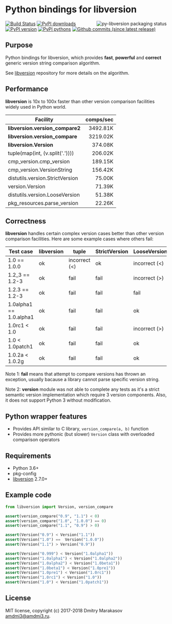 # Python bindings for libversion

<a href="https://repology.org/metapackage/python:libversion/versions">
	<img src="https://repology.org/badge/vertical-allrepos/python:libversion.svg" alt="py-libversion packaging status" align="right">
</a>

[![Build Status](https://travis-ci.org/repology/py-libversion.svg?branch=master)](https://travis-ci.org/repology/py-libversion)
[![PyPI downloads](https://img.shields.io/pypi/dm/libversion.svg)](https://pypi.org/project/libversion/)
[![PyPI version](https://img.shields.io/pypi/v/libversion.svg)](https://pypi.org/project/libversion/)
[![PyPI pythons](https://img.shields.io/pypi/pyversions/libversion.svg)](https://pypi.org/project/libversion/)
[![Github commits (since latest release)](https://img.shields.io/github/commits-since/repology/py-libversion/latest.svg)](https://github.com/repology/py-libversion)

## Purpose

Python bindings for libversion, which provides **fast**, **powerful**
and **correct** generic version string comparison algorithm.

See [libversion](https://github.com/repology/libversion) repository for
more details on the algorithm.

## Performance

**libversion** is 10x to 100x faster than other version comparison
facilities widely used in Python world.

| Facility                            | comps/sec |
|-------------------------------------|----------:|
| **libversion.version_compare2**     |  3492.81K |
| **libversion.version_compare**      |  3219.02K |
| **libversion.Version**              |   374.08K |
| tuple(map(int, (v.split('.'))))     |   206.02K |
| cmp_version.cmp_version             |   189.15K |
| cmp_version.VersionString           |   156.42K |
| distutils.version.StrictVersion     |    75.00K |
| version.Version                     |    71.39K |
| distutils.version.LooseVersion      |    51.38K |
| pkg_resources.parse_version         |    22.26K |

## Correctness

**libversion** handles certain complex version cases better than other
version comparison facilities. Here are some example cases where others
fail:

| Test case               | libversion | tuple         | StrictVersion | LooseVersion  | parse_version | cmp_version   |
|-------------------------|------------|---------------|---------------|---------------|---------------|---------------|
| 1.0 == 1.0.0            | ok         | incorrect (<) | ok            | incorrect (<) | ok            | ok            |
| 1.2_3 == 1.2-3          | ok         | fail          | fail          | incorrect (>) | incorrect (<) | ok            |
| 1.2.3 == 1.2-3          | ok         | fail          | fail          | fail          | incorrect (>) | incorrect (<) |
| 1.0alpha1 == 1.0.alpha1 | ok         | fail          | fail          | ok            | ok            | incorrect (>) |
| 1.0rc1 < 1.0            | ok         | fail          | fail          | incorrect (>) | ok            | incorrect (>) |
| 1.0 < 1.0patch1         | ok         | fail          | fail          | ok            | incorrect (>) | ok            |
| 1.0.2a < 1.0.2g         | ok         | fail          | fail          | ok            | incorrect (>) | ok            |

Note 1: **fail** means that attempt to compare versions has thrown
an exception, usually bacause a library cannot parse specific version
string.

Note 2: **version** module was not able to complete any tests as it's
a strict semantic version implementation which require 3 version
components. Also, it does not support Python 3 without modification.

## Python wrapper features

-  Provides API similar to C library, `version_compare(a, b)` function
-  Provides more pythonic (but slower) `Version` class with overloaded
   comparison operators

## Requirements

-  Python 3.6+
-  pkg-config
-  [libversion](https://github.com/repology/libversion) 2.7.0+

## Example code

```python
from libversion import Version, version_compare

assert(version_compare("0.9", "1.1") < 0)
assert(version_compare("1.0", "1.0.0") == 0)
assert(version_compare("1.1", "0.9") > 0)

assert(Version("0.9") < Version("1.1"))
assert(Version("1.0") ==  Version("1.0.0"))
assert(Version("1.1") > Version("0.9"))

assert(Version("0.999") < Version("1.0alpha1"))
assert(Version("1.0alpha1") < Version("1.0alpha2"))
assert(Version("1.0alpha2") < Version("1.0beta1"))
assert(Version("1.0beta1") < Version("1.0pre1"))
assert(Version("1.0pre1") < Version("1.0rc1"))
assert(Version("1.0rc1") < Version("1.0"))
assert(Version("1.0") < Version("1.0patch1"))
```

## License

MIT license, copyright (c) 2017-2018 Dmitry Marakasov amdmi3@amdmi3.ru.
